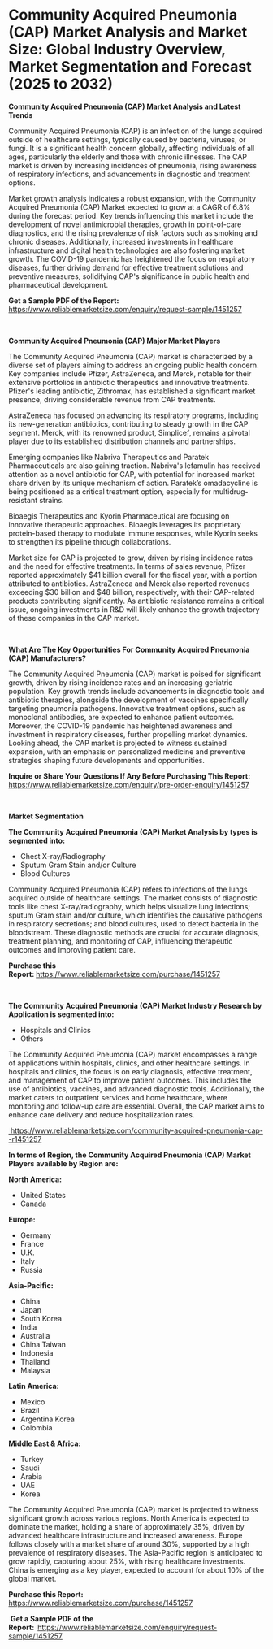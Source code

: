 <p><h1>Community Acquired Pneumonia (CAP) Market Analysis and Market Size: Global Industry Overview, Market Segmentation and Forecast (2025 to 2032)</h1></p><p><strong>Community Acquired Pneumonia (CAP) Market Analysis and Latest Trends</strong></p>
<p><p>Community Acquired Pneumonia (CAP) is an infection of the lungs acquired outside of healthcare settings, typically caused by bacteria, viruses, or fungi. It is a significant health concern globally, affecting individuals of all ages, particularly the elderly and those with chronic illnesses. The CAP market is driven by increasing incidences of pneumonia, rising awareness of respiratory infections, and advancements in diagnostic and treatment options.</p><p>Market growth analysis indicates a robust expansion, with the Community Acquired Pneumonia (CAP) Market expected to grow at a CAGR of 6.8% during the forecast period. Key trends influencing this market include the development of novel antimicrobial therapies, growth in point-of-care diagnostics, and the rising prevalence of risk factors such as smoking and chronic diseases. Additionally, increased investments in healthcare infrastructure and digital health technologies are also fostering market growth. The COVID-19 pandemic has heightened the focus on respiratory diseases, further driving demand for effective treatment solutions and preventive measures, solidifying CAP's significance in public health and pharmaceutical development.</p></p>
<p><strong>Get a Sample PDF of the Report:&nbsp;</strong> <a href="https://www.reliablemarketsize.com/enquiry/request-sample/1451257?utm_campaign=2948&utm_medium=2&utm_source=Github&utm_content=ia&utm_term=13042025&utm_id=community-acquired-pneumonia-cap">https://www.reliablemarketsize.com/enquiry/request-sample/1451257</a></p>
<p>&nbsp;</p>
<p><strong>Community Acquired Pneumonia (CAP) Major Market Players</strong></p>
<p><p>The Community Acquired Pneumonia (CAP) market is characterized by a diverse set of players aiming to address an ongoing public health concern. Key companies include Pfizer, AstraZeneca, and Merck, notable for their extensive portfolios in antibiotic therapeutics and innovative treatments. Pfizer's leading antibiotic, Zithromax, has established a significant market presence, driving considerable revenue from CAP treatments.</p><p>AstraZeneca has focused on advancing its respiratory programs, including its new-generation antibiotics, contributing to steady growth in the CAP segment. Merck, with its renowned product, Simplicef, remains a pivotal player due to its established distribution channels and partnerships.</p><p>Emerging companies like Nabriva Therapeutics and Paratek Pharmaceuticals are also gaining traction. Nabriva's lefamulin has received attention as a novel antibiotic for CAP, with potential for increased market share driven by its unique mechanism of action. Paratek’s omadacycline is being positioned as a critical treatment option, especially for multidrug-resistant strains.</p><p>Bioaegis Therapeutics and Kyorin Pharmaceutical are focusing on innovative therapeutic approaches. Bioaegis leverages its proprietary protein-based therapy to modulate immune responses, while Kyorin seeks to strengthen its pipeline through collaborations.</p><p>Market size for CAP is projected to grow, driven by rising incidence rates and the need for effective treatments. In terms of sales revenue, Pfizer reported approximately $41 billion overall for the fiscal year, with a portion attributed to antibiotics. AstraZeneca and Merck also reported revenues exceeding $30 billion and $48 billion, respectively, with their CAP-related products contributing significantly. As antibiotic resistance remains a critical issue, ongoing investments in R&D will likely enhance the growth trajectory of these companies in the CAP market.</p></p>
<p>&nbsp;</p>
<p><strong>What Are The Key Opportunities For Community Acquired Pneumonia (CAP) Manufacturers?</strong></p>
<p><p>The Community Acquired Pneumonia (CAP) market is poised for significant growth, driven by rising incidence rates and an increasing geriatric population. Key growth trends include advancements in diagnostic tools and antibiotic therapies, alongside the development of vaccines specifically targeting pneumonia pathogens. Innovative treatment options, such as monoclonal antibodies, are expected to enhance patient outcomes. Moreover, the COVID-19 pandemic has heightened awareness and investment in respiratory diseases, further propelling market dynamics. Looking ahead, the CAP market is projected to witness sustained expansion, with an emphasis on personalized medicine and preventive strategies shaping future developments and opportunities.</p></p>
<p><strong>Inquire or Share Your Questions If Any Before Purchasing This Report:</strong> <a href="https://www.reliablemarketsize.com/enquiry/pre-order-enquiry/1451257?utm_campaign=2948&utm_medium=2&utm_source=Github&utm_content=ia&utm_term=13042025&utm_id=community-acquired-pneumonia-cap">https://www.reliablemarketsize.com/enquiry/pre-order-enquiry/1451257</a></p>
<p>&nbsp;</p>
<p><strong>Market Segmentation</strong></p>
<p><strong>The Community Acquired Pneumonia (CAP) Market Analysis by types is segmented into:</strong></p>
<p><ul><li>Chest X-ray/Radiography</li><li>Sputum Gram Stain and/or Culture</li><li>Blood Cultures</li></ul></p>
<p><p>Community Acquired Pneumonia (CAP) refers to infections of the lungs acquired outside of healthcare settings. The market consists of diagnostic tools like chest X-ray/radiography, which helps visualize lung infections; sputum Gram stain and/or culture, which identifies the causative pathogens in respiratory secretions; and blood cultures, used to detect bacteria in the bloodstream. These diagnostic methods are crucial for accurate diagnosis, treatment planning, and monitoring of CAP, influencing therapeutic outcomes and improving patient care.</p></p>
<p><strong>Purchase this Report:&nbsp;</strong><a href="https://www.reliablemarketsize.com/purchase/1451257?utm_campaign=2948&utm_medium=2&utm_source=Github&utm_content=ia&utm_term=13042025&utm_id=community-acquired-pneumonia-cap">https://www.reliablemarketsize.com/purchase/1451257</a></p>
<p>&nbsp;</p>
<p><strong>The Community Acquired Pneumonia (CAP) Market Industry Research by Application is segmented into:</strong></p>
<p><ul><li>Hospitals and Clinics</li><li>Others</li></ul></p>
<p><p>The Community Acquired Pneumonia (CAP) market encompasses a range of applications within hospitals, clinics, and other healthcare settings. In hospitals and clinics, the focus is on early diagnosis, effective treatment, and management of CAP to improve patient outcomes. This includes the use of antibiotics, vaccines, and advanced diagnostic tools. Additionally, the market caters to outpatient services and home healthcare, where monitoring and follow-up care are essential. Overall, the CAP market aims to enhance care delivery and reduce hospitalization rates.</p></p>
<p><a href="https://www.reliablemarketsize.com/community-acquired-pneumonia-cap--r1451257?utm_campaign=2948&utm_medium=2&utm_source=Github&utm_content=ia&utm_term=13042025&utm_id=community-acquired-pneumonia-cap">&nbsp;https://www.reliablemarketsize.com/community-acquired-pneumonia-cap--r1451257</a></p>
<p><strong>In terms of Region, the Community Acquired Pneumonia (CAP) Market Players available by Region are:</strong></p>
<p>
    <p> <strong> North America: </strong>
        <ul>
            <li>United States</li>
            <li>Canada</li>
        </ul>
        </p> 
    <p> <strong> Europe: </strong>
        <ul>
            <li>Germany</li>
            <li>France</li>
            <li>U.K.</li>
            <li>Italy</li>
            <li>Russia</li>
        </ul>
        </p> 
    <p> <strong> Asia-Pacific: </strong>
        <ul>
            <li>China</li>
            <li>Japan</li>
            <li>South Korea</li>
            <li>India</li>
            <li>Australia</li>
            <li>China Taiwan</li>
            <li>Indonesia</li>
            <li>Thailand</li>
            <li>Malaysia</li>
        </ul>
        </p> 
    <p> <strong> Latin America: </strong>
        <ul>
            <li>Mexico</li>
            <li>Brazil</li>
            <li>Argentina Korea</li>
            <li>Colombia</li>
        </ul>
        </p> 
    <p> <strong> Middle East & Africa: </strong>
        <ul>
            <li>Turkey</li>
            <li>Saudi</li>
            <li>Arabia</li>
            <li>UAE</li>
            <li>Korea</li>
        </ul>
    </p>
    </p>
<p><p>The Community Acquired Pneumonia (CAP) market is projected to witness significant growth across various regions. North America is expected to dominate the market, holding a share of approximately 35%, driven by advanced healthcare infrastructure and increased awareness. Europe follows closely with a market share of around 30%, supported by a high prevalence of respiratory diseases. The Asia-Pacific region is anticipated to grow rapidly, capturing about 25%, with rising healthcare investments. China is emerging as a key player, expected to account for about 10% of the global market.</p></p>
<p><strong>Purchase this Report: </strong><a href="https://www.reliablemarketsize.com/purchase/1451257?utm_campaign=2948&utm_medium=2&utm_source=Github&utm_content=ia&utm_term=13042025&utm_id=community-acquired-pneumonia-cap">https://www.reliablemarketsize.com/purchase/1451257</a></p>
<p>&nbsp;<strong>Get a Sample PDF of the Report:&nbsp;&nbsp;</strong><a href="https://www.reliablemarketsize.com/enquiry/request-sample/1451257?utm_campaign=2948&utm_medium=2&utm_source=Github&utm_content=ia&utm_term=13042025&utm_id=community-acquired-pneumonia-cap">https://www.reliablemarketsize.com/enquiry/request-sample/1451257</a></p>
<p><strong></strong></p>
<p><p></p><p></p><p></p></p>